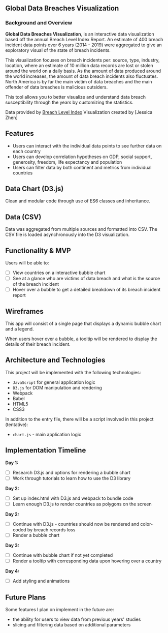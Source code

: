 ## Global Data Breaches Visualization 

### Background and Overview

**Global Data Breaches Visualization**, is an interactive data visualization based off the annual Breach Level Index Report. An estimate of 400 breach incident data points over 6 years (2014 - 2019) were 
aggregated to give an exploratory visual of the state of breach incidents.

This visualization focuses on breach incidents per: source, type, industry, location, where 
an estimate of 10 million data records are lost or stolen around the world on a daily basis.
As the amount of data produced around the world increases, the amount of data breach incidents also fluctuates. 
North America is by far the main victim of data breaches and the main offender of data breaches is malicious outsiders.

This tool allows you to better visualize and understand data breach susceptibility through the years 
by customizing the statistics.

Data provided by [Breach Level Index](https://breachlevelindex.com/) 
Visualization created by [Jessica Zhen] 


## Features
* Users can interact with the individual data points to see further data on each country
* Users can develop correlation hypotheses on GDP, social support, generosity, freedom, life expectancy and population
* Users can filter data by both continent and metrics from individual countries

## Data Chart (D3.js)

Clean and modular code through use of ES6 classes and inheritance.

## Data (CSV)

Data was aggregated from multiple sources and formatted into CSV. The CSV file is loaded asynchronously into the D3 visualization.

## Functionality & MVP

Users will be able to:
- [ ] View countries on a interactive bubble chart
- [ ] See at a glance who are victims of data breach and what is the source of the breach incident 
- [ ] Hover over a bubble to get a detailed breakdown of its breach incident report

## Wireframes

This app will consist of a single page that displays a dynamic bubble chart and a legend.

When users hover over a bubble, a tooltip will be rendered to display the details of their breach incident.

## Architecture and Technologies
This project will be implemented with the following technologies:

+ `JavaScript` for general application logic
+ `D3.js` for DOM manipulation and rendering
+ Webpack
+ Babel
+ HTML5
+ CSS3

In addition to the entry file, there will be a script involved in this project (tentative):
+ `chart.js` - main application logic

## Implementation Timeline

**Day 1:**
- [ ] Research D3.js and options for rendering a bubble chart
- [ ] Work through tutorials to learn how to use the D3 library

**Day 2:**
- [ ] Set up index.html with D3.js and webpack to bundle code
- [ ] Learn enough D3.js to render countries as polygons on the screen

**Day 2:**
- [ ] Continue with D3.js - countries should now be rendered and color-coded by breach records loss
- [ ] Render a bubble chart

**Day 3:**
- [ ] Continue with bubble chart if not yet completed
- [ ] Render a tooltip with corresponding data upon hovering over a country

**Day 4:**
- [ ] Add styling and animations


## Future Plans
Some features I plan on implement in the future are:

* the ability for users to view data from previous years' studies
* slicing and filtering data based on additional parameters 